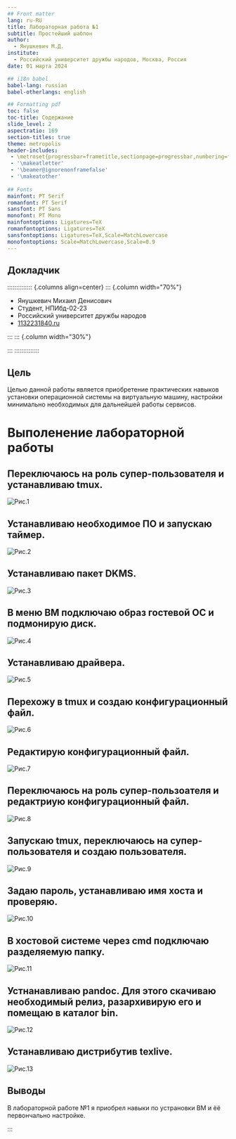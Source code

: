 ```yaml
---
## Front matter
lang: ru-RU
title: Лабораторная работа №1
subtitle: Простейший шаблон
author:
  - Янушкевич М.Д.
institute:
  - Российский университет дружбы народов, Москва, Россия
date: 01 марта 2024

## i18n babel
babel-lang: russian
babel-otherlangs: english

## Formatting pdf
toc: false
toc-title: Содержание
slide_level: 2
aspectratio: 169
section-titles: true
theme: metropolis
header-includes:
 - \metroset{progressbar=frametitle,sectionpage=progressbar,numbering=fraction}
 - '\makeatletter'
 - '\beamer@ignorenonframefalse'
 - '\makeatother'
 
## Fonts
mainfont: PT Serif
romanfont: PT Serif
sansfont: PT Sans
monofont: PT Mono
mainfontoptions: Ligatures=TeX
romanfontoptions: Ligatures=TeX
sansfontoptions: Ligatures=TeX,Scale=MatchLowercase
monofontoptions: Scale=MatchLowercase,Scale=0.9
---
```


## Докладчик

:::::::::::::: {.columns align=center}
::: {.column width="70%"}

  * Янушкевич Михаил Денисович
  * Студент, НПИбд-02-23
  * Российский университет дружбы народов
  * [1132231840.ru](mailto:1132231840@rudn.ru)

:::
::: {.column width="30%"}

:::
::::::::::::::


## Цель

Целью данной работы является приобретение практических навыков установки операционной системы на виртуальную машину, настройки минимально необходимых для дальнейшей работы сервисов.

# Выполенение лабораторной работы

## Переключаюсь на роль супер-пользователя и устанавливаю tmux.
![Рис.1](/media/sf_Work/1.png)

## Устанавливаю необходимое ПО и запускаю таймер.
![Рис.2](/media/sf_Work/2.png)

## Устанавливаю пакет DKMS.
![Рис.3](/media/sf_Work/3.png)

## В меню ВМ подключаю образ гостевой ОС и подмонирую диск.
![Рис.4](/media/sf_Work/4.png)

## Устанавливаю драйвера.
![Рис.5](/media/sf_Work/5.png)

## Перехожу в tmux и создаю конфигурационный файл.
![Рис.6](/media/sf_Work/6.png)

## Редактирую конфигурационный файл.
![Рис.7](/media/sf_Work/7.png)

## Переключаюсь на роль супер-пользоателя и редактриую конфигурационный файл.
![Рис.8](/media/sf_Work/8.png)

## Запускаю tmux, переключаюсь на супер-пользователя и создаю пользователя.
![Рис.9](/media/sf_Work/9.png)

## Задаю пароль, устанавливаю имя хоста и проверяю.
![Рис.10](/media/sf_Work/10.png)

## В хостовой системе через cmd подключаю разделяемую папку.
![Рис.11](/media/sf_Work/11.png)

## Устнанавливаю pandoc. Для этого скачиваю необходимый релиз, разархивирую его и помещаю в каталог bin.
![Рис.12](/media/sf_Work/12.png)

## Устанавливаю дистрибутив texlive.
![Рис.13](/media/sf_Work/13.png)

## Выводы

В лабораторной работе №1 я приобрел навыки по устрановки ВМ и ёё первончально настройке.



:::

